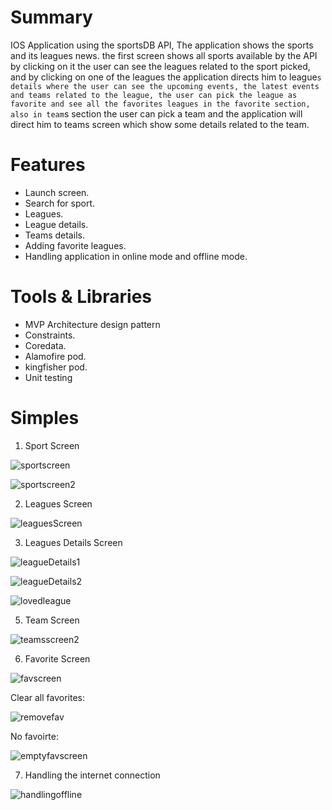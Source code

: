 
# Summary
IOS Application using the sportsDB  API, The application shows the sports and its leagues news.
the first screen shows all sports available by the API by clicking on it the user can see the leagues related to the sport picked, and by clicking on one of the leagues the application directs him to league`s details where the user can see the upcoming events, the latest events and teams related to the league, the user can pick the league as favorite and see all the favorites leagues in the favorite section, also in team`s section the user can pick a team and the application will direct him to teams screen which show some details related to the team.


# Features
- Launch screen.
- Search for sport.
- Leagues.
- League details.
- Teams details.
- Adding favorite leagues.
- Handling application in online mode and offline mode.

# Tools & Libraries
- MVP Architecture design pattern
- Constraints.
- Coredata.
- Alamofire pod.
- kingfisher pod.
- Unit testing

# Simples

  1) Sport Screen
   
   
   ![sportscreen](https://user-images.githubusercontent.com/87453033/169672773-2304179b-cca5-467d-a2ae-725cb54fd8f2.PNG)
   
   
   ![sportscreen2](https://user-images.githubusercontent.com/87453033/169672797-9f4cb112-a8a9-4545-b302-c07f9dc40ea8.PNG)

  2) Leagues Screen

![leaguesScreen](https://user-images.githubusercontent.com/87453033/169672928-580382a0-0424-4045-be1b-731888c7c375.PNG)


  
  3) Leagues Details Screen


![leagueDetails1](https://user-images.githubusercontent.com/87453033/169672932-ce8bdbb0-c2e6-4157-8983-e0fe01bb015f.PNG)

  
    
  ![leagueDetails2](https://user-images.githubusercontent.com/87453033/169672935-290629d0-ca9f-4462-81f5-a3e64fad57f7.PNG)



![lovedleague](https://user-images.githubusercontent.com/87453033/169672936-39d46963-48f4-4f20-b032-2de88f0d3200.PNG)

  
  
  
  5) Team Screen 
   
   
 
   
![teamsscreen2](https://user-images.githubusercontent.com/87453033/169672987-cb580a89-9edd-4fe8-81b0-5ec4b518b8c6.PNG)


  6) Favorite Screen


  ![favscreen](https://user-images.githubusercontent.com/87453033/169672835-c0bf3790-3fd4-4c77-aa24-87506cc85b71.PNG)
  
  
  Clear all favorites:
  
  
  ![removefav](https://user-images.githubusercontent.com/87453033/169672839-3204569d-63a2-4399-ab84-159d17122cd4.PNG)



  No favoirte:


  ![emptyfavscreen](https://user-images.githubusercontent.com/87453033/169672841-afb1cef8-0518-48cd-a53c-40204163ce5e.PNG)



7) Handling the internet connection


  ![handlingoffline](https://user-images.githubusercontent.com/87453033/169672867-b56a7a02-c196-4372-bd48-3886d0732f21.PNG)

